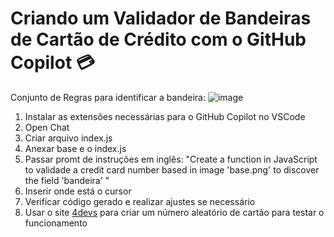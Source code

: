 # Criando um Validador de Bandeiras de Cartão de Crédito com o GitHub Copilot 💳

Conjunto de Regras para identificar a bandeira:
![image](https://github.com/user-attachments/assets/979582e1-9cdd-4536-a313-727fdc37c9b9)

1. Instalar as extensões necessárias para o GitHub Copilot no VSCode
2. Open Chat
3. Criar arquivo index.js
4. Anexar base e o index.js
5. Passar promt de instruções em inglês: "Create a function in JavaScript to validade a credit card number based in image 'base.png' to discover the field 'bandeira' "
6. Inserir onde está o cursor
7. Verificar código gerado e realizar ajustes se necessário
8. Usar o site [4devs](https://www.4devs.com.br/validador_numero_cartao_credito) para criar um número aleatório de cartão para testar o funcionamento
